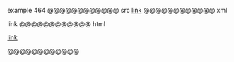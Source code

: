 example 464
@@@@@@@@@@@@ src
[link](\(foo\))
@@@@@@@@@@@@ xml
<?xml version="1.0" encoding="UTF-8"?>
<!DOCTYPE document SYSTEM "CommonMark.dtd">
<document xmlns="http://commonmark.org/xml/1.0">
  <paragraph>
    <link destination="(foo)" title="">
      <text>link</text>
    </link>
  </paragraph>
</document>
@@@@@@@@@@@@ html
<p><a href="(foo)">link</a></p>
@@@@@@@@@@@@
